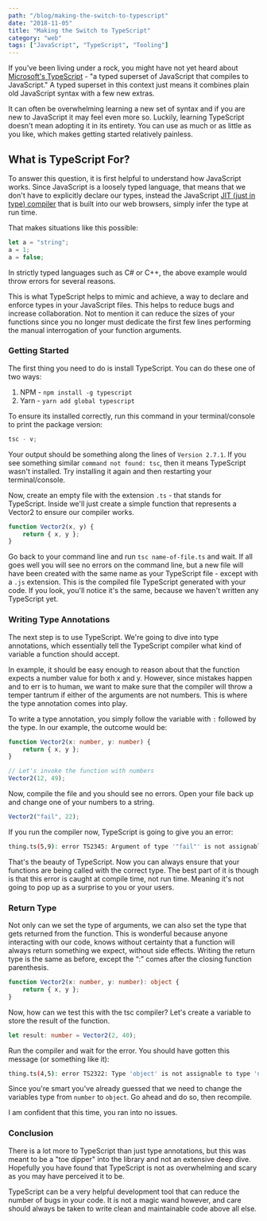 ```yaml
---
path: "/blog/making-the-switch-to-typescript"
date: "2018-11-05"
title: "Making the Switch to TypeScript"
category: "web"
tags: ["JavaScript", "TypeScript", "Tooling"]
---
```


If you've been living under a rock, you might have not yet heard about [Microsoft's TypeScript](https://www.typescriptlang.org/index.html) - "a typed superset of JavaScript that compiles to JavaScript." A typed superset in this context just means it combines plain old JavaScript syntax with a few new extras.

It can often be overwhelming learning a new set of syntax and if you are new to JavaScript it may feel even more so. Luckily, learning TypeScript doesn't mean adopting it in its entirety. You can use as much or as little as you like, which makes getting started relatively painless.

## What is TypeScript For?

To answer this question, it is first helpful to understand how JavaScript works. Since JavaScript is a loosely typed language, that means that we don't have to explicitly declare our types, instead the JavaScript [JIT (just in type) compiler](https://en.wikipedia.org/wiki/Just-in-time_compilation) that is built into our web browsers, simply infer the type at run time.

That makes situations like this possible:

```javascript
let a = "string";
a = 1;
a = false;
```

In strictly typed languages such as C# or C++, the above example would throw errors for several reasons.

This is what TypeScript helps to mimic and achieve, a way to declare and enforce types in your JavaScript files. This helps to reduce bugs and increase collaboration. Not to mention it can reduce the sizes of your functions since you no longer must dedicate the first few lines performing the manual interrogation of your function arguments.

### Getting Started

The first thing you need to do is install TypeScript. You can do these one of two ways:

1. NPM - `npm install -g typescript`
2. Yarn - `yarn add global typescript`

To ensure its installed correctly, run this command in your terminal/console to print the package version:

```javascript
tsc - v;
```

Your output should be something along the lines of `Version 2.7.1`. If you see something similar `command not found: tsc`, then it means TypeScript wasn't installed. Try installing it again and then restarting your terminal/console.

Now, create an empty file with the extension `.ts` - that stands for TypeScript. Inside we'll just create a simple function that represents a Vector2 to ensure our compiler works.

```javascript
function Vector2(x, y) {
    return { x, y };
}
```

Go back to your command line and run `tsc name-of-file.ts` and wait. If all goes well you will see no errors on the command line, but a new file will have been created with the same name as your TypeScript file - except with a `.js` extension. This is the compiled file TypeScript generated with your code. If you look, you'll notice it's the same, because we haven't written any TypeScript yet.

### Writing Type Annotations

The next step is to use TypeScript. We're going to dive into type annotations, which essentially tell the TypeScript compiler what kind of variable a function should accept.

In example, it should be easy enough to reason about that the function expects a number value for both x and y. However, since mistakes happen and to err is to human, we want to make sure that the compiler will throw a temper tantrum if either of the arguments are not numbers. This is where the type annotation comes into play.

To write a type annotation, you simply follow the variable with `:` followed by the type. In our example, the outcome would be:

```typescript
function Vector2(x: number, y: number) {
    return { x, y };
}

// Let's invoke the function with numbers
Vector2(12, 49);
```

Now, compile the file and you should see no errors. Open your file back up and change one of your numbers to a string.

```typescript
Vector2("fail", 22);
```

If you run the compiler now, TypeScript is going to give you an error:

```bash
thing.ts(5,9): error TS2345: Argument of type '"fail"' is not assignable to parameter of type 'number'.
```

That's the beauty of TypeScript. Now you can always ensure that your functions are being called with the correct type. The best part of it is though is that this error is caught at compile time, not run time. Meaning it's not going to pop up as a surprise to you or your users.

### Return Type

Not only can we set the type of arguments, we can also set the type that gets returned from the function. This is wonderful because anyone interacting with our code, knows without certainty that a function will always return something we expect, without side effects. Writing the return type is the same as before, except the “:” comes after the closing function parenthesis.

```typescript
function Vector2(x: number, y: number): object {
    return { x, y };
}
```

Now, how can we test this with the tsc compiler? Let's create a variable to store the result of the function.

```typescript
let result: number = Vector2(2, 40);
```

Run the compiler and wait for the error. You should have gotten this message (or something like it):

```bash
thing.ts(4,5): error TS2322: Type 'object' is not assignable to type 'number'.
```

Since you're smart you've already guessed that we need to change the variables type from `number` to `object`. Go ahead and do so, then recompile.

I am confident that this time, you ran into no issues.

### Conclusion

There is a lot more to TypeScript than just type annotations, but this was meant to be a "toe dipper" into the library and not an extensive deep dive. Hopefully you have found that TypeScript is not as overwhelming and scary as you may have perceived it to be.

TypeScript can be a very helpful development tool that can reduce the number of bugs in your code. It is not a magic wand however, and care should always be taken to write clean and maintainable code above all else.
